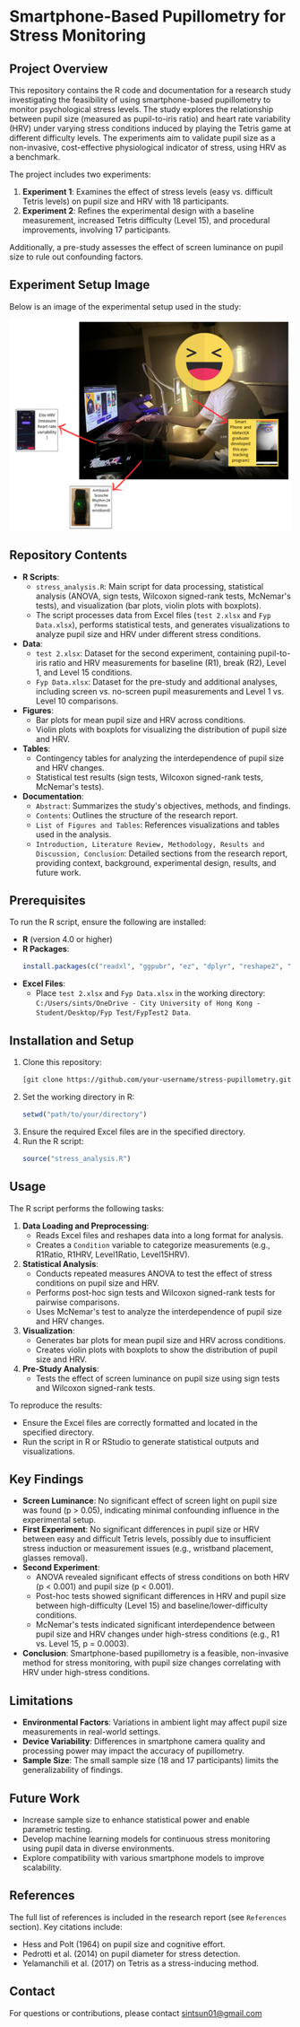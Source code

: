 # Smartphone-Based Pupillometry for Stress Monitoring

## Project Overview
This repository contains the R code and documentation for a research study investigating the feasibility of using smartphone-based pupillometry to monitor psychological stress levels. The study explores the relationship between pupil size (measured as pupil-to-iris ratio) and heart rate variability (HRV) under varying stress conditions induced by playing the Tetris game at different difficulty levels. The experiments aim to validate pupil size as a non-invasive, cost-effective physiological indicator of stress, using HRV as a benchmark.

The project includes two experiments:
1. **Experiment 1**: Examines the effect of stress levels (easy vs. difficult Tetris levels) on pupil size and HRV with 18 participants.
2. **Experiment 2**: Refines the experimental design with a baseline measurement, increased Tetris difficulty (Level 15), and procedural improvements, involving 17 participants.

Additionally, a pre-study assesses the effect of screen luminance on pupil size to rule out confounding factors.

## Experiment Setup Image
Below is an image of the experimental setup used in the study:

![Experiment Setup](/images/smart-health.png)

## Repository Contents
- **R Scripts**:
  - `stress_analysis.R`: Main script for data processing, statistical analysis (ANOVA, sign tests, Wilcoxon signed-rank tests, McNemar's tests), and visualization (bar plots, violin plots with boxplots).
  - The script processes data from Excel files (`test 2.xlsx` and `Fyp Data.xlsx`), performs statistical tests, and generates visualizations to analyze pupil size and HRV under different stress conditions.
- **Data**:
  - `test 2.xlsx`: Dataset for the second experiment, containing pupil-to-iris ratio and HRV measurements for baseline (R1), break (R2), Level 1, and Level 15 conditions.
  - `Fyp Data.xlsx`: Dataset for the pre-study and additional analyses, including screen vs. no-screen pupil measurements and Level 1 vs. Level 10 comparisons.
- **Figures**:
  - Bar plots for mean pupil size and HRV across conditions.
  - Violin plots with boxplots for visualizing the distribution of pupil size and HRV.
- **Tables**:
  - Contingency tables for analyzing the interdependence of pupil size and HRV changes.
  - Statistical test results (sign tests, Wilcoxon signed-rank tests, McNemar's tests).
- **Documentation**:
  - `Abstract`: Summarizes the study's objectives, methods, and findings.
  - `Contents`: Outlines the structure of the research report.
  - `List of Figures and Tables`: References visualizations and tables used in the analysis.
  - `Introduction, Literature Review, Methodology, Results and Discussion, Conclusion`: Detailed sections from the research report, providing context, background, experimental design, results, and future work.

## Prerequisites
To run the R script, ensure the following are installed:
- **R** (version 4.0 or higher)
- **R Packages**:
  ```R
  install.packages(c("readxl", "ggpubr", "ez", "dplyr", "reshape2", "coin", "nparld", "gtools", "BSDA"))
  ```
- **Excel Files**:
  - Place `test 2.xlsx` and `Fyp Data.xlsx` in the working directory: `C:/Users/sints/OneDrive - City University of Hong Kong - Student/Desktop/Fyp Test/FypTest2 Data`.

## Installation and Setup
1. Clone this repository:
   ```bash
   [git clone https://github.com/your-username/stress-pupillometry.git](https://github.com/Sintsun/Smart-health-monitoring-by-detecting-human-eyes-irises-and-pupils.git)
   ```
2. Set the working directory in R:
   ```R
   setwd("path/to/your/directory")
   ```
3. Ensure the required Excel files are in the specified directory.
4. Run the R script:
   ```R
   source("stress_analysis.R")
   ```

## Usage
The R script performs the following tasks:
1. **Data Loading and Preprocessing**:
   - Reads Excel files and reshapes data into a long format for analysis.
   - Creates a `Condition` variable to categorize measurements (e.g., R1Ratio, R1HRV, Level1Ratio, Level15HRV).
2. **Statistical Analysis**:
   - Conducts repeated measures ANOVA to test the effect of stress conditions on pupil size and HRV.
   - Performs post-hoc sign tests and Wilcoxon signed-rank tests for pairwise comparisons.
   - Uses McNemar's test to analyze the interdependence of pupil size and HRV changes.
3. **Visualization**:
   - Generates bar plots for mean pupil size and HRV across conditions.
   - Creates violin plots with boxplots to show the distribution of pupil size and HRV.
4. **Pre-Study Analysis**:
   - Tests the effect of screen luminance on pupil size using sign tests and Wilcoxon signed-rank tests.

To reproduce the results:
- Ensure the Excel files are correctly formatted and located in the specified directory.
- Run the script in R or RStudio to generate statistical outputs and visualizations.

## Key Findings
- **Screen Luminance**: No significant effect of screen light on pupil size was found (p > 0.05), indicating minimal confounding influence in the experimental setup.
- **First Experiment**: No significant differences in pupil size or HRV between easy and difficult Tetris levels, possibly due to insufficient stress induction or measurement issues (e.g., wristband placement, glasses removal).
- **Second Experiment**:
  - ANOVA revealed significant effects of stress conditions on both HRV (p < 0.001) and pupil size (p < 0.001).
  - Post-hoc tests showed significant differences in HRV and pupil size between high-difficulty (Level 15) and baseline/lower-difficulty conditions.
  - McNemar's tests indicated significant interdependence between pupil size and HRV changes under high-stress conditions (e.g., R1 vs. Level 15, p = 0.0003).
- **Conclusion**: Smartphone-based pupillometry is a feasible, non-invasive method for stress monitoring, with pupil size changes correlating with HRV under high-stress conditions.

## Limitations
- **Environmental Factors**: Variations in ambient light may affect pupil size measurements in real-world settings.
- **Device Variability**: Differences in smartphone camera quality and processing power may impact the accuracy of pupillometry.
- **Sample Size**: The small sample size (18 and 17 participants) limits the generalizability of findings.

## Future Work
- Increase sample size to enhance statistical power and enable parametric testing.
- Develop machine learning models for continuous stress monitoring using pupil data in diverse environments.
- Explore compatibility with various smartphone models to improve scalability.

## References
The full list of references is included in the research report (see `References` section). Key citations include:
- Hess and Polt (1964) on pupil size and cognitive effort.
- Pedrotti et al. (2014) on pupil diameter for stress detection.
- Yelamanchili et al. (2017) on Tetris as a stress-inducing method.

## Contact
For questions or contributions, please contact sintsun01@gmail.com
